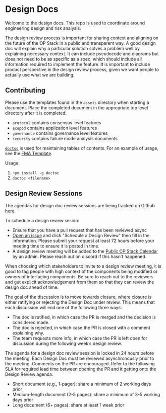 # Design Docs

Welcome to the design docs. This repo is used to coordinate
around engineering design and risk analysis.

The design review process is important for sharing context and aligning
on the future of the OP Stack in a public and transparent way. A good design
doc will explain why a particular solution solves a problem well by explaining
necessary context. It can include pseudocode and diagrams but does not need
to be as specific as a spec, which should include all information required
to implement the feature. It is important to include product perspective
in the design review process, given we want people to actually use what we are building.

## Contributing

Please use the templates found in the `assets` directory when starting
a document. Place the completed document in the appropriate top level
directory after it is completed.

- `protocol` contains consensus level features
- `ecopod` contains application level features
- `governance` contains governance level features
- `security` contains failure mode analysis documents

[`doctoc`](https://www.npmjs.com/package/doctoc) is used for maintaining tables of contents.
For an example of usage, see the [FMA Template](https://github.com/ethereum-optimism/design-docs/blob/main/assets/fma-template.md?plain=1).

Usage:
1. `npm install -g doctoc`
2. `doctoc <filename>`

## Design Review Sessions

The agendas for design doc review sessions are being tracked on 
Github [here](https://github.com/ethereum-optimism/design-docs/issues/15).

To schedule a design review sesion:
- Ensure that you have a pull request that has been reviewed async
- [Open an issue](https://github.com/ethereum-optimism/design-docs/issues/new/choose) and click "Schedule a Design Review" then fill in the information. Please submit your request at least 72 hours before your meeting time to ensure it is posted in time.
- A design review meeting will be added to the [Public OP Stack Calendar](https://calendar.google.com/calendar/embed?src=c_e7b35eadabec39777b28192d371c45b6ef4177e01740517a234e7c768881fbfe%40group.calendar.google.com&ctz=America%2FLos_Angeles) by an admin. Please reach out on discord if this hasn't happened. 

When choosing which stakeholders to invite to a design review meeting,
it is good to tag people with high context of the components
being modified or owners of interfacing components. Be sure to reach out to
the reviewers and get explicit acknowledgement from them so that they can
review the design doc ahead of time.

The goal of the discussion is to move towards closure, where closure is either
ratifying or rejecting the Design Doc under review. This means that each discussion
will end one of the following three ways:

- The doc is ratified, in which case the PR is merged and the decision is considered made.
- The doc is rejected, in which case the PR is closed with a comment explaining why.
- The team requests more info, in which case the PR is left open for discussion during the following week’s design review.

The agenda for a design doc review session is locked in 24 hours before the
meeting. Each Design Doc must be reviewed asynchronously prior to the meeting.
Comments on the PR are encouraged. Refer to the following SLA for required lead
time between opening the PR and it getting onto the Design Review agenda:

- Short document (e.g., 1-pager): share a minimum of 2 working days prior
- Medium-length document (2-5 pages): share a minimum of 3-5 working days prior
- Long document (6+ pages): share at least 1 week prior
